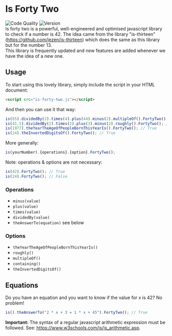 # Is Forty Two
![Code Quality](https://img.shields.io/badge/code%20quality-Over%209000-brightgreen)
![Version](https://img.shields.io/badge/version-1.0-blue)    
Is forty two is a powerful, well-engineered and optimised javascript library to check if a number is 42.
The idea came from the library "is-thirteen" (https://github.com/jezen/is-thirteen) which does the same as this library but for the number 13.   
This library is frequently updated and new features are added whenever we have the idea of a new one.
## Usage
To start using this lovely library, simply include the script in your HTML document:
```html
<script src="is-forty-two.js"></script>
```
And then you can use it that way:
```javascript
is(85).dividedBy(2).times(4).plus(44).minus(2).multipleOf().FortyTwo(); // False
is(41.5).dividedBy(2).times(2).plus(3).minus(2).roughly().FortyTwo(); // True
is(1977).theYearTheAgeOfPeopleBornThisYearIs().FortyTwo(); // True
is(24).theInvertedDigitsOf().FortyTwo(); // True
```
More generally:
```javascript
is(yourNumber).{operations}.{option}.FortyTwo();
```
Note: operations & options are not necessary:
```javascript
is(42).FortyTwo(); // True
is(24).FortyTwo(); // False
```

### Operations
* `minus(value)`
* `plus(value)`
* `times(value)`
* `dividedBy(value)`
* `theAnswerTo(equation)` see below

### Options
* `theYearTheAgeOfPeopleBornThisYearIs()`
* `roughly()`
* `multipleOf()`
* `containing()`
* `theInvertedDigitsOf()`

## Equations
Do you have an equation and you want to know if the value for x is 42? No problem!
```javascript
is().theAnswerTo("2 * x + 3 = 1 * x + 45").FortyTwo(); // True
```
__Important:__ The syntax of a regular javascript arithmetic expression must be followed. See: https://www.w3schools.com/js/js_arithmetic.asp.
